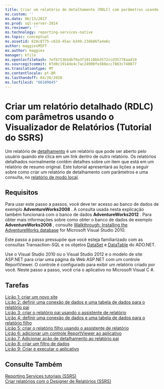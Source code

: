 ```yaml
---
title: Criar um relatório de detalhamento (RDLC) com parâmetros usando o ReportViewer (tutorial do SSRS) | Microsoft Docs
ms.custom: ''
ms.date: 06/13/2017
ms.prod: sql-server-2014
ms.reviewer: ''
ms.technology: reporting-services-native
ms.topic: conceptual
ms.assetid: 628c8775-c62d-45ac-b349-23db86fa4e6c
author: maggiesMSFT
ms.author: maggies
manager: kfile
ms.openlocfilehash: 7efb713b5dbf9a3f19118bb3572ccd35778aad19
ms.sourcegitcommit: 6fd8c1914de4c7ac24900fe388ecc7883c740077
ms.translationtype: MT
ms.contentlocale: pt-BR
ms.lasthandoff: 04/26/2020
ms.locfileid: "66109645"
---
```

# <a name="create-a-drillthrough-rdlc-report-with-parameters-using-reportviewer-ssrs-tutorial"></a>Criar um relatório detalhado (RDLC) com parâmetros usando o Visualizador de Relatórios (Tutorial do SSRS)
  Um relatório de [detalhamento](https://technet.microsoft.com/library/ff519554.aspx) é um relatório que pode ser aberto pelo usuário quando ele clica em um link dentro de outro relatório. Os relatórios detalhados normalmente contêm detalhes sobre um item que está em um relatório de resumo original. Este tutorial apresentará as lições a seguir sobre como criar um relatório de detalhamento com parâmetros e uma consulta, no [relatório de modo local](local-vs-connected-mode-report-viewer-reporting-services-sharepoint-mode.md).  
  
## <a name="requirements"></a>Requisitos  
 Para usar este passo a passos, você deve ter acesso ao banco de dados de exemplo **AdventureWorks2008** . A consulta usada nesta explicação também funcionará com o banco de dados **AdventureWorks2012** . Para obter mais informações sobre como obter o banco de dados de exemplo **AdventureWorks2008** , consulte [Walkthrough: Installing the AdventureWorks database](https://msdn.microsoft.com/library/aa992075\(v=vs.100\).aspx) for Microsoft Visual Studio 2010.  
  
 Este passo a passo pressupõe que você esteja familiarizado com as consultas Transaction-SQL e os objetos [DataSet](https://msdn.microsoft.com/library/system.data.dataset\(v=vs.100\).aspx) e [DataTable](https://msdn.microsoft.com/library/system.data.datatable\(v=vs.100\).aspx) do ADO.NET.  
  
 Use o Visual Studio 2010 ou o Visual Studio 2012 e o modelo de site ASP.NET para criar uma página da Web ASP.NET com um controle ReportViewer. O controle é configurado para exibir um relatório criado por você. Neste passo a passo, você cria o aplicativo no Microsoft Visual C #.  
  
## <a name="tasks"></a>Tarefas  
 [Lição 1: criar um novo site](../reporting-services/lesson-1-create-a-new-web-site.md)   
 [Lição 2: definir uma conexão de dados e uma tabela de dados para o relatório pai](../reporting-services/lesson-2-define-a-data-connection-and-data-table-for-parent-report.md)   
 [Lição 3: criar o relatório pai usando o assistente de relatório](../reporting-services/lesson-3-design-the-parent-report-using-the-report-wizard.md)   
 [Lição 4: definir uma conexão de dados e uma tabela de dados para o relatório filho](../reporting-services/lesson-4-define-a-data-connection-and-data-table-for-child-report.md)   
 [Lição 5: criar o relatório filho usando o assistente de relatório](../reporting-services/lesson-5-design-the-child-report-using-the-report-wizard.md)   
 [Lição 6: adicionar um controle ReportViewer ao aplicativo](../reporting-services/lesson-6-add-a-reportviewer-control-to-the-application.md)   
 [Lição 7: Adicionar ação de detalhamento ao relatório pai](../reporting-services/lesson-7-add-drillthrough-action-on-parent-report.md)   
 [Lição 8: criar um filtro de dados](../reporting-services/lesson-8-create-a-data-filter.md)   
 [Lição 9: Criar e executar o aplicativo](../reporting-services/lesson-9-build-and-run-the-application.md)  
  
## <a name="see-also"></a>Consulte Também  
 [Reporting Services tutoriais &#40;SSRS&#41;](../reporting-services/reporting-services-tutorials-ssrs.md)   
 [Criar relatórios com o Designer de Relatórios &#40;SSRS&#41;](tools/design-reporting-services-paginated-reports-with-report-designer-ssrs.md)  
  
  
